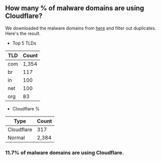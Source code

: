 ## How many % of malware domains are using Cloudflare?


We downloaded the malware domains from [here](https://urlhaus.abuse.ch) and filter out duplicates.
Here's the result.


[//]: # (start replacement)


- Top 5 TLDs

| TLD | Count |
| --- | --- |
| com | 1,354 |
| br | 117 |
| in | 100 |
| net | 100 |
| org | 83 |


- Cloudflare %

| Type | Count |
| --- | --- |
| Cloudflare | 317 |
| Normal | 2,384 |


### 11.7% of malware domains are using Cloudflare.